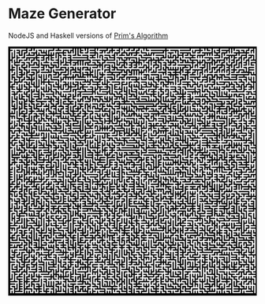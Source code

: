 Maze Generator
====
NodeJS and Haskell versions of [Prim's Algorithm](http://en.wikipedia.org/wiki/Maze_generation_algorithm#Randomized_Prim.27s_algorithm)

![Screenshot](https://raw.githubusercontent.com/aeud/maze/master/maze.png)

